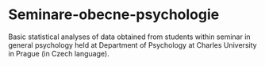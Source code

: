 # Seminare-obecne-psychologie
Basic statistical analyses of data obtained from students within seminar in general psychology held at Department of Psychology at Charles University in Prague (in Czech language).  
